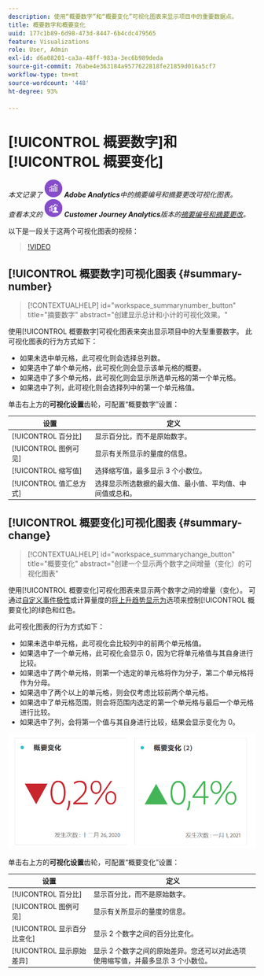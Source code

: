 ```yaml
---
description: 使用“概要数字”和“概要变化”可视化图表来显示项目中的重要数据点。
title: 概要数字和概要变化
uuid: 177c1b89-6d98-473d-8447-6b4cdc479565
feature: Visualizations
role: User, Admin
exl-id: d6a08201-ca3a-48ff-983a-3ec6b989deda
source-git-commit: 76abe4e363184a9577622818fe21859d016a5cf7
workflow-type: tm+mt
source-wordcount: '448'
ht-degree: 93%

---
```


# [!UICONTROL 概要数字]和[!UICONTROL 概要变化]

_本文记录了_ ![AdobeAnalytics](/help/assets/icons/AdobeAnalytics.svg) _**Adobe Analytics**&#x200B;中的摘要编号和摘要更改可视化图表。_<br/>_查看本文的_ ![CustomerJourneyAnalytics](/help/assets/icons/CustomerJourneyAnalytics.svg) _**Customer Journey Analytics**&#x200B;版本的[摘要编号和摘要更改](https://experienceleague.adobe.com/en/docs/analytics-platform/using/cja-workspace/visualizations/summary-number-change)。_

以下是一段关于这两个可视化图表的视频：

>[!VIDEO](https://video.tv.adobe.com/v/335564/?quality=12)

## [!UICONTROL 概要数字]可视化图表 {#summary-number}

<!-- markdownlint-disable MD034 -->

>[!CONTEXTUALHELP]
>id="workspace_summarynumber_button"
>title="摘要数字"
>abstract="创建显示总计和小计的可视化效果。"

<!-- markdownlint-enable MD034 -->

使用[!UICONTROL 概要数字]可视化图表来突出显示项目中的大型重要数字。 此可视化图表的行为方式如下：

* 如果未选中单元格，此可视化则会选择总列数。
* 如果选中了单个单元格，此可视化则会显示该单元格的概要。
* 如果选中了多个单元格，此可视化则会显示所选单元格的第一个单元格。
* 如果选中了列，此可视化则会选择列中的第一个单元格值。

单击右上方的&#x200B;**可视化设置**&#x200B;齿轮，可配置“概要数字”设置：

| 设置 | 定义 |
|--- |--- |
| [!UICONTROL 百分比] | 显示百分比，而不是原始数字。 |
| [!UICONTROL 图例可见] | 显示有关所显示的量度的信息。 |
| [!UICONTROL 缩写值] | 选择缩写值，最多显示 3 个小数位。 |
| [!UICONTROL 值汇总方式] | 选择显示所选数据的最大值、最小值、平均值、中间值或总和。 |

## [!UICONTROL 概要变化]可视化图表 {#summary-change}

<!-- markdownlint-disable MD034 -->

>[!CONTEXTUALHELP]
>id="workspace_summarychange_button"
>title="概要变化"
>abstract="创建一个显示两个数字之间增量（变化）的可视化图表"

<!-- markdownlint-enable MD034 -->

使用[!UICONTROL 概要变化]可视化图表来显示两个数字之间的增量（变化）。 可通过[自定义事件极性](/help/admin/admin/c-manage-report-suites/c-edit-report-suites/conversion-var-admin/c-success-events/success-event.md)或计算量度的[将上升趋势显示为](https://experienceleague.adobe.com/docs/analytics/components/calculated-metrics/calcmetric-workflow/cm-build-metrics.html?lang=zh-Hans)选项来控制[!UICONTROL 概要变化]的绿色和红色。

此可视化图表的行为方式如下：

* 如果未选中单元格，此可视化会比较列中的前两个单元格值。
* 如果选中了一个单元格，此可视化会显示 0，因为它将单元格值与其自身进行比较。
* 如果选中了两个单元格，则第一个选定的单元格将作为分子，第二个单元格将作为分母。
* 如果选中了两个以上的单元格，则会仅考虑比较前两个单元格。
* 如果选中了单元格范围，则会将范围内选定的第一个单元格与最后一个单元格进行比较。
* 如果选中了列，会将第一个值与其自身进行比较，结果会显示变化为 0。


![](assets/summary-change.png)


单击右上方的&#x200B;**可视化设置**&#x200B;齿轮，可配置“概要变化”设置：

| 设置 | 定义 |
| --- | --- |
| [!UICONTROL 百分比] | 显示百分比，而不是原始数字。 |
| [!UICONTROL 图例可见] | 显示有关所显示的量度的信息。 |
| [!UICONTROL 显示百分比变化] | 显示 2 个数字之间的百分比变化。 |
| [!UICONTROL 显示原始差异] | 显示 2 个数字之间的原始差异。您还可以对此选项使用缩写值，并最多显示 3 个小数位。 |
